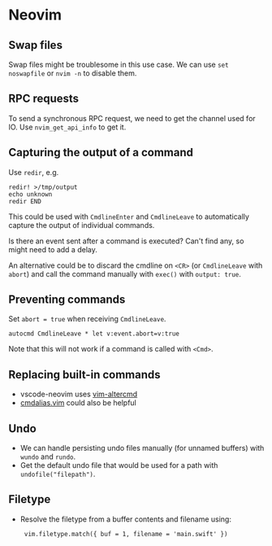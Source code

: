 # Neovim

## Swap files

Swap files might be troublesome in this use case. We can use `set noswapfile` or `nvim -n` to disable them.

## RPC requests

To send a synchronous RPC request, we need to get the channel used for IO. Use `nvim_get_api_info` to get it.

## Capturing the output of a command

Use `redir`, e.g.

```
redir! >/tmp/output
echo unknown
redir END
```

This could be used with `CmdlineEnter` and `CmdlineLeave` to automatically capture the output of individual commands. 

Is there an event sent after a command is executed? Can't find any, so might need to add a delay.

An alternative could be to discard the cmdline on `<CR>` (or `CmdlineLeave` with `abort`) and call the command manually with `exec()` with `output: true`.

## Preventing commands

Set `abort = true` when receiving `CmdlineLeave`.

```viml
autocmd CmdlineLeave * let v:event.abort=v:true
```

Note that this will not work if a command is called with `<Cmd>`.

## Replacing built-in commands

* vscode-neovim uses [vim-altercmd](https://github.com/kana/vim-altercmd)
* [cmdalias.vim](https://www.vim.org/scripts/script.php?script_id=746) could also be helpful 

## Undo

* We can handle persisting undo files manually (for unnamed buffers) with `wundo` and `rundo`.
* Get the default undo file that would be used for a path with `undofile("filepath")`.

## Filetype

* Resolve the filetype from a buffer contents and filename using:
    ```
     vim.filetype.match({ buf = 1, filename = 'main.swift' })
    ```
